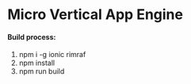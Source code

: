 # Micro Vertical App Engine

#### Build process:
1. npm i -g ionic rimraf
2. npm install
3. npm run build